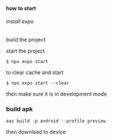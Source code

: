 #### how to start

###### install expo



######
build the project


start the project
```
$ npx expo start
```
to clear cache and start
``` 
$ npx expo start --clear
```
then make sure it is in development mode


### build apk
```
eas build -p android --profile preview
```

then download to device
